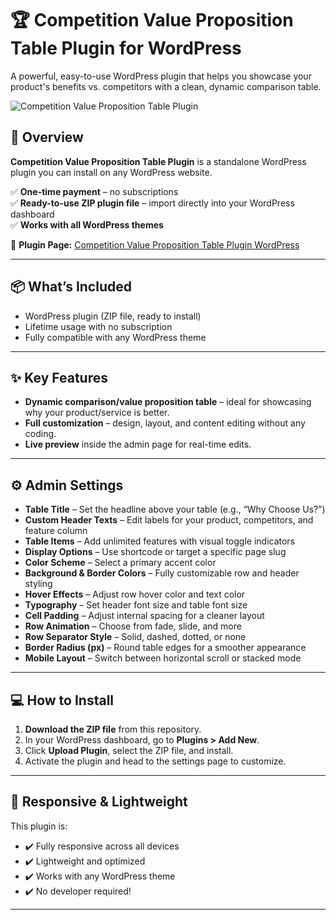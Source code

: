 # 🏆 Competition Value Proposition Table Plugin for WordPress

A powerful, easy-to-use WordPress plugin that helps you showcase your product's benefits vs. competitors with a clean, dynamic comparison table.

![Competition Value Proposition Table Plugin](https://res.cloudinary.com/dcato1y8g/image/upload/v1746374475/s2vmnwi5mo0g94thqhct.jpg)

## 🚀 Overview

**Competition Value Proposition Table Plugin** is a standalone WordPress plugin you can install on any WordPress website.

✅ **One-time payment** – no subscriptions  
✅ **Ready-to-use ZIP plugin file** – import directly into your WordPress dashboard  
✅ **Works with all WordPress themes**

🔗 **Plugin Page:** [Competition Value Proposition Table Plugin WordPress](https://blupry.io/wordpress/ui/competition-value-proposition-table-plugin-wordpress/)

---

## 📦 What’s Included

- WordPress plugin (ZIP file, ready to install)
- Lifetime usage with no subscription
- Fully compatible with any WordPress theme

---

## ✨ Key Features

- **Dynamic comparison/value proposition table** – ideal for showcasing why your product/service is better.
- **Full customization** – design, layout, and content editing without any coding.
- **Live preview** inside the admin page for real-time edits.

---

## ⚙️ Admin Settings

- **Table Title** – Set the headline above your table (e.g., “Why Choose Us?”)
- **Custom Header Texts** – Edit labels for your product, competitors, and feature column
- **Table Items** – Add unlimited features with visual toggle indicators
- **Display Options** – Use shortcode or target a specific page slug
- **Color Scheme** – Select a primary accent color
- **Background & Border Colors** – Fully customizable row and header styling
- **Hover Effects** – Adjust row hover color and text color
- **Typography** – Set header font size and table font size
- **Cell Padding** – Adjust internal spacing for a cleaner layout
- **Row Animation** – Choose from fade, slide, and more
- **Row Separator Style** – Solid, dashed, dotted, or none
- **Border Radius (px)** – Round table edges for a smoother appearance
- **Mobile Layout** – Switch between horizontal scroll or stacked mode

---

## 💻 How to Install

1. **Download the ZIP file** from this repository.
2. In your WordPress dashboard, go to **Plugins > Add New**.
3. Click **Upload Plugin**, select the ZIP file, and install.
4. Activate the plugin and head to the settings page to customize.

---

## 📱 Responsive & Lightweight

This plugin is:

- ✔️ Fully responsive across all devices
- ✔️ Lightweight and optimized
- ✔️ Works with any WordPress theme  
- ✔️ No developer required!

---

